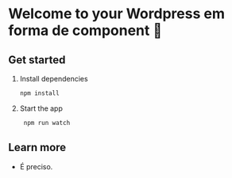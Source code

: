 # Welcome to your Wordpress em forma de component 👋

## Get started

1. Install dependencies

   ```bash
   npm install
   ```

2. Start the app

   ```bash
    npm run watch
   ```

## Learn more

- É preciso.
